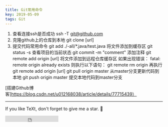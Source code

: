 ```yaml
---
title: Git常用命令
key: 2019-05-09
tags: Git
---
```

1. 查看连接ssh是否成功
   ssh -T git@github.com
2. 克隆github上的仓库到本地
   git clone [url]
3. 提交代码常用命令
	git add ./-all/*.java/test.java 将文件添加到缓存区
	git status -s 查看项目的当前状态
	git commit -m "comment" 添加注释
	git remote add origin [url] 将文件添加到远程仓库缓存区
		如果出现错误：
        fatal: remote origin already exists
        则执行以下语句：
        git remote rm origin
	    再执行git remote add origin [url]
    git pull origin master  从master分支更新代码到本地
    git push origin master  提交本地代码到master分支
	
[搭建Github博客]https://blog.csdn.net/u012168038/article/details/77715439）

<!--more-->

---

If you like TeXt, don't forget to give me a star. :star2:

<iframe src="https://ghbtns.com/github-btn.html?user=kitian616&repo=jekyll-TeXt-theme&type=star&count=true" frameborder="0" scrolling="0" width="170px" height="20px"></iframe>